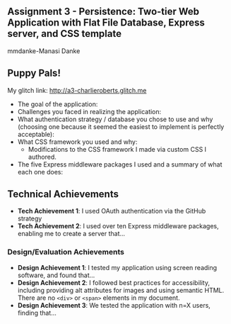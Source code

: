 ## Assignment 3 - Persistence: Two-tier Web Application with Flat File Database, Express server, and CSS template

mmdanke-Manasi Danke

## Puppy Pals!
My glitch link: http://a3-charlieroberts.glitch.me

- The goal of the application:
- Challenges you faced in realizing the application:
- What authentication strategy / database you chose to use and why (choosing one because it seemed the easiest to implement is perfectly acceptable):
- What CSS framework you used and why:
  - Modifications to the CSS framework I made via custom CSS I authored.
- The five Express middleware packages I used and a summary of what each one does:

## Technical Achievements
- **Tech Achievement 1**: I used OAuth authentication via the GitHub strategy
- **Tech Achievement 2**: I used over ten Express middleware packages, enabling me to create a server that...

### Design/Evaluation Achievements
- **Design Achievement 1**: I tested my application using screen reading software, and found that...
- **Design Achievement 2**: I followed best practices for accessibility, including providing alt attributes for images and using semantic HTML. There are no `<div>` or `<span>` elements in my document.
- **Design Achievement 3**: We tested the application with n=X users, finding that...
